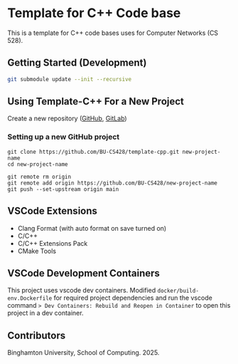 # Template for C++ Code base

This is a template for C++ code bases uses for Computer Networks (CS 528). 

## Getting Started (Development)

```bash
git submodule update --init --recursive
```

## Using Template-C++ For a New Project

Create a new repository ([GitHub](https://docs.github.com/en/repositories/creating-and-managing-repositories/quickstart-for-repositories), [GitLab](https://docs.gitlab.com/user/project/repository/))

### Setting up a new GitHub project
```
git clone https://github.com/BU-CS428/template-cpp.git new-project-name
cd new-project-name

git remote rm origin
git remote add origin https://github.com/BU-CS428/new-project-name
git push --set-upstream origin main
```

## VSCode Extensions
* Clang Format (with auto format on save turned on)
* C/C++
* C/C++ Extensions Pack
* CMake Tools

## VSCode Development Containers

This project uses vscode dev containers. Modified `docker/build-env.Dockerfile` for required project dependencies and run the vscode command `> Dev Containers: Rebuild and Reopen in Container` to open this project in a dev container. 

## Contributors

Binghamton University, School of Computing. 2025. 